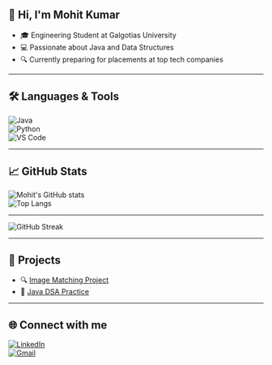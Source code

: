 ## 👋 Hi, I'm Mohit Kumar

- 🎓 Engineering Student at Galgotias University  
- 💻 Passionate about Java and Data Structures  
- 🔍 Currently preparing for placements at top tech companies  

---

## 🛠️ Languages & Tools  
![Java](https://img.shields.io/badge/Java-ED8B00?style=for-the-badge&logo=java&logoColor=white)  
![Python](https://img.shields.io/badge/Python-3776AB?style=for-the-badge&logo=python&logoColor=white)  
![VS Code](https://img.shields.io/badge/VS%20Code-007ACC?style=for-the-badge&logo=visual-studio-code&logoColor=white)  

---

## 📈 GitHub Stats  
![Mohit's GitHub stats](https://github-readme-stats.vercel.app/api?username=mohitkumar&show_icons=true&theme=radical)  
![Top Langs](https://github-readme-stats.vercel.app/api/top-langs/?username=mohitkumar&layout=compact&theme=radical)  

---

![GitHub Streak](https://github-readme-streak-stats.herokuapp.com/?user=mohitkumar&theme=radical)  

---

## 💼 Projects  
- 🔍 [Image Matching Project](https://github.com/mohitkumar/image-matching)  
- 🧠 [Java DSA Practice](https://github.com/mohitkumar/java-dsa)  

---

## 🌐 Connect with me  
[![LinkedIn](www.linkedin.com/in/mohit-kumar-7636a92a8)](https://linkedin.com/in/yourprofile)  
[![Gmail](https://img.shields.io/badge/Email-D14836?style=for-the-badge&logo=gmail&logoColor=white)](mailto:youremail@gmail.com)
